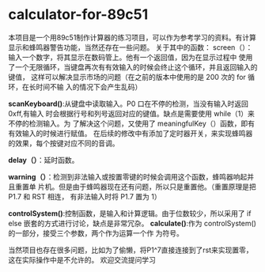 # calculator-for-89c51

本项目是一个用89c51制作计算器的练习项目，可以作为参考学习的资料。有计算显示和蜂鸣器警告功能，当然还存在一些问题。
关于其中的函数：
screen（）：输入一个数字，将其显示在数码管上。他有一个返回值，因为在显示过程中
使用了一个无限循环，当键盘再次有有效输入的时候会终止这个循环，并且返回输入的键值，
这样可以解决显示市场的问题（在之前的版本中使用的是 200 次的 for 循环，在长时间不输
入的情况下会产生乱码）

**scanKeyboard()**:从键盘中读取输入。P0 口在不停的检测，当没有输入时返回 0xff,有输入
时会根据行号和列号返回对应的键值。缺点是需要使用 while（1）来不停的检测输入。为
了解决这个问题，又使用了 meaningfulKey（）函数，即有有效输入的时候进行赋值。
在后续的修改中有添加了定时器开关，来实现蜂鸣器的效果，每个按键对应不同的音调。

**delay（）**：延时函数。

**warning（）**：检测到非法输入或按置零键的时候会调用这个函数，蜂鸣器响起并且重置单
片机。但是由于蜂鸣器现在还有问题，所以只是重置他。（重置原理是把 P1.7 和 RST 相连，
有非法输入时将 P1.7 置为 1）

**controlSystem()**:控制函数，是输入和计算逻辑。由于位数较少，所以采用了 if else
嵌套的方式进行讨论，缺点是非常冗杂。
**calculate()**:作为 controlSystem()的一部分，接受三个参数，两个作为运算一个作
为符号。

当然项目也存在很多问题，比如为了偷懒，将P1^7直接连接到了rst来实现置零，这在实际操作中是不允许的。
欢迎交流提问学习
